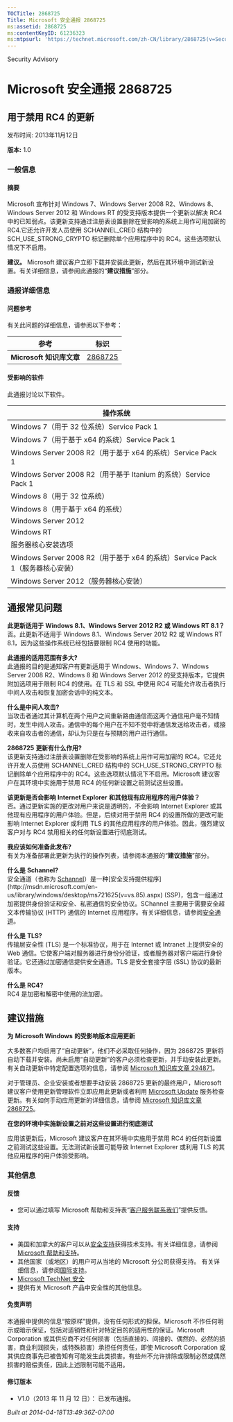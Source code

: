 ```yaml
---
TOCTitle: 2868725
Title: Microsoft 安全通报 2868725
ms:assetid: 2868725
ms:contentKeyID: 61236323
ms:mtpsurl: 'https://technet.microsoft.com/zh-CN/library/2868725(v=Security.10)'
---
```


Security Advisory

Microsoft 安全通报 2868725
==========================

用于禁用 RC4 的更新
-------------------

发布时间: 2013年11月12日

**版本:** 1.0

### 一般信息

#### 摘要

Microsoft 宣布针对 Windows 7、Windows Server 2008 R2、Windows 8、Windows Server 2012 和 Windows RT 的受支持版本提供一个更新以解决 RC4 中的已知弱点。该更新支持通过注册表设置删除在受影响的系统上用作可用加密的 RC4.它还允许开发人员使用 SCHANNEL\_CRED 结构中的 SCH\_USE\_STRONG\_CRYPTO 标记删除单个应用程序中的 RC4。这些选项默认情况下不启用。

**建议。** Microsoft 建议客户立即下载并安装此更新，然后在其环境中测试新设置。有关详细信息，请参阅此通报的“**建议措施**”部分。

### 通报详细信息

#### 问题参考

有关此问题的详细信息，请参阅以下参考：

| 参考                         | 标识                                               |
|------------------------------|----------------------------------------------------|
| **Microsoft** **知识库文章** | [2868725](http://support.microsoft.com/kb/2868725) |

#### 受影响的软件

此通报讨论以下软件。

| 操作系统                                                                      |
|-------------------------------------------------------------------------------|
| Windows 7（用于 32 位系统）Service Pack 1                                     |
| Windows 7（用于基于 x64 的系统）Service Pack 1                                |
| Windows Server 2008 R2（用于基于 x64 的系统）Service Pack 1                   |
| Windows Server 2008 R2（用于基于 Itanium 的系统）Service Pack 1               |
| Windows 8（用于 32 位系统）                                                   |
| Windows 8（用于基于 x64 的系统）                                              |
| Windows Server 2012                                                           |
| Windows RT                                                                    |
| 服务器核心安装选项                                                            |
| Windows Server 2008 R2（用于基于 x64 的系统）Service Pack 1（服务器核心安装） |
| Windows Server 2012（服务器核心安装）                                         |

通报常见问题
------------

**此更新适用于** **Windows 8.1、Windows Server 2012 R2** **或** **Windows RT 8.1？**  
否。此更新不适用于 Windows 8.1、Windows Server 2012 R2 或 Windows RT 8.1，因为这些操作系统已经包括要限制 RC4 使用的功能。

**此通报的适用范围有多大?**  
此通报的目的是通知客户有更新适用于 Windows、Windows 7、Windows Server 2008 R2、Windows 8 和 Windows Server 2012 的受支持版本，它提供附加选项用于限制 RC4 的使用。在 TLS 和 SSL 中使用 RC4 可能允许攻击者执行中间人攻击和恢复加密会话中的纯文本。

**什么是中间人攻击?**  
当攻击者通过其计算机在两个用户之间重新路由通信而这两个通信用户毫不知情时，发生中间人攻击。通信中的每个用户在不知不觉中将通信发送给攻击者，或接收来自攻击者的通信，却认为只是在与预期的用户进行通信。

**2868725** **更新有什么作用?**  
该更新支持通过注册表设置删除在受影响的系统上用作可用加密的 RC4。它还允许开发人员使用 SCHANNEL\_CRED 结构中的 SCH\_USE\_STRONG\_CRYPTO 标记删除单个应用程序中的 RC4。这些选项默认情况下不启用。Microsoft 建议客户在其环境中实施用于禁用 RC4 的任何新设置之前测试这些设置。

**该更新是否会影响** **Internet Explorer** **和其他现有应用程序的用户体验？**  
否。通过更新实施的更改对用户来说是透明的，不会影响 Internet Explorer 或其他现有应用程序的用户体验。但是，后续对用于禁用 RC4 的设置所做的更改可能影响 Internet Explorer 或利用 TLS 的其他应用程序的用户体验。因此，强烈建议客户对与 RC4 禁用相关的任何新设置进行彻底测试。

**我应该如何准备此发布?**  
有关为准备部署此更新为执行的操作列表，请参阅本通报的“**建议措施**”部分。

**什么是** **Schannel?**  
安全通道（也称为 [Schannel](http://msdn.microsoft.com/en-us/library/windows/desktop/ms721625(v=vs.85).aspx)）是一种[安全支持提供程序](http://msdn.microsoft.com/en-us/library/windows/desktop/ms721625(v=vs.85).aspx) (SSP)，包含一组通过加密提供身份验证和安全、私密通信的安全协议。SChannel 主要用于需要安全超文本传输协议 (HTTP) 通信的 Internet 应用程序。有关详细信息，请参阅[安全通道](http://msdn.microsoft.com/en-us/library/windows/desktop/aa380123(v=vs.85).aspx)。

**什么是** **TLS?**  
传输层安全性 (TLS) 是一个标准协议，用于在 Internet 或 Intranet 上提供安全的 Web 通信。它使客户端对服务器进行身份分验证，或者服务器对客户端进行身份验证。它还通过加密通信提供安全通道。TLS 是安全套接字层 (SSL) 协议的最新版本。

**什么是** **RC4?**  
RC4 是加密和解密中使用的流加密。

建议措施
--------

**为** **Microsoft Windows** **的受影响版本应用更新**

大多数客户均启用了“自动更新”，他们不必采取任何操作，因为 2868725 更新将自动下载并安装。尚未启用“自动更新”的客户必须检查更新，并手动安装此更新。有关自动更新中特定配置选项的信息，请参阅 [Microsoft 知识库文章 294871](http://support.microsoft.com/kb/294871)。

对于管理员、企业安装或者想要手动安装 2868725 更新的最终用户，Microsoft 建议客户使用更新管理软件立即应用此更新或者利用 [Microsoft Update](http://www.cve.mitre.org/cgi-bin/cvename.cgi?linkid=40747) 服务检查更新。有关如何手动应用更新的详细信息，请参阅 [Microsoft 知识库文章 2868725](http://support.microsoft.com/kb/2868725)。

**在您的环境中实施新设置之前对这些设置进行彻底测试**

应用该更新后，Microsoft 建议客户在其环境中实施用于禁用 RC4 的任何新设置之前测试这些设置。无法测试新设置可能导致 Internet Explorer 或利用 TLS 的其他应用程序的用户体验受影响。

### 其他信息

#### 反馈

-   您可以通过填写 Microsoft 帮助和支持表“[客户服务联系我们](http://support.microsoft.com/kb/?scid=sw;en;1257&showpage=1&ws=technet&sd=tech)”提供反馈。

#### 支持

-   美国和加拿大的客户可以从[安全支持](http://go.microsoft.com/fwlink/?linkid=21131)获得技术支持。有关详细信息，请参阅[Microsoft 帮助和支持](http://support.microsoft.com/)。
-   其他国家（或地区）的用户可从当地的 Microsoft 分公司获得支持。 有关详细信息，请参阅[国际支持](http://go.microsoft.com/fwlink/?linkid=21155)。
-   [Microsoft TechNet 安全](http://go.microsoft.com/fwlink/?linkid=21132)
-   提供有关 Microsoft 产品中安全性的其他信息。

#### 免责声明

本通报中提供的信息“按原样”提供，没有任何形式的担保。Microsoft 不作任何明示或暗示保证，包括对适销性和针对特定目的的适用性的保证。Microsoft Corporation 或其供应商不对任何损害（包括直接的、间接的、偶然的、必然的损害，商业利润损失，或特殊损害）承担任何责任，即使 Microsoft Corporation 或其供应商事先已被告知有可能发生此类损害。有些州不允许排除或限制必然或偶然损害的赔偿责任，因此上述限制可能不适用。

#### 修订版本

-   V1.0（2013 年 11 月 12 日）： 已发布通报。

*Built at 2014-04-18T13:49:36Z-07:00*

